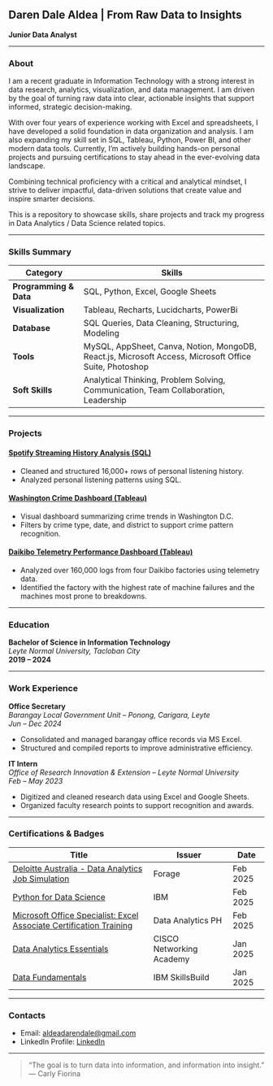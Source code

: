 ##  Daren Dale Aldea  | From Raw Data to Insights
**Junior Data Analyst**  

---

### About

I am a recent graduate in Information Technology with a strong interest in data research, analytics, visualization, and data management. I am driven by the goal of turning raw data into clear, actionable insights that support informed, strategic decision-making.

With over four years of experience working with Excel and spreadsheets, I have developed a solid foundation in data organization and analysis. I am also expanding my skill set in SQL, Tableau, Python, Power BI, and other modern data tools. Currently, I’m actively building hands-on personal projects and pursuing certifications to stay ahead in the ever-evolving data landscape.

Combining technical proficiency with a critical and analytical mindset, I strive to deliver impactful, data-driven solutions that create value and inspire smarter decisions. 

This is a repository to showcase skills, share projects and track my progress in Data Analytics / Data Science related topics.

---

### Skills Summary

| Category | Skills |
|---|---|
| **Programming & Data** | SQL, Python, Excel, Google Sheets |
| **Visualization** | Tableau, Recharts, Lucidcharts, PowerBi |
| **Database** | SQL Queries, Data Cleaning, Structuring, Modeling |
| **Tools** | MySQL, AppSheet, Canva, Notion, MongoDB, React.js, Microsoft Access, Microsoft Office Suite, Photoshop |
| **Soft Skills** | Analytical Thinking, Problem Solving, Communication, Team Collaboration, Leadership |

---

###  Projects

#### [Spotify Streaming History Analysis (SQL)](https://github.com/legendaren-arc/sql-projects/tree/main/spotify-stream-history-analysis)
- Cleaned and structured 16,000+ rows of personal listening history.
- Analyzed personal listening patterns using SQL. 

#### [Washington Crime Dashboard (Tableau)](https://public.tableau.com/app/profile/daren.dale.aldea/viz/WashingtonCrimes/Dashboard1)
- Visual dashboard summarizing crime trends in Washington D.C.
- Filters by crime type, date, and district to support crime pattern recognition.

#### [Daikibo Telemetry Performance Dashboard (Tableau)](https://public.tableau.com/app/profile/daren.dale.aldea/viz/DaikiboTelemetryPerformance/Daikibo-telemetry-dashboard)
- Analyzed over 160,000 logs from four Daikibo factories using telemetry data.
- Identified the factory with the highest rate of machine failures and the machines most prone to breakdowns.

---

### Education

**Bachelor of Science in Information Technology**  
*Leyte Normal University, Tacloban City*  
**2019 – 2024**

---

### Work Experience

**Office Secretary**  
*Barangay Local Government Unit – Ponong, Carigara, Leyte*  
 *Jun – Dec 2024*  
- Consolidated and managed barangay office records via MS Excel.  
- Structured and compiled reports to improve administrative efficiency.

**IT Intern**  
*Office of Research Innovation & Extension – Leyte Normal University*  
 *Feb – May 2023*  
- Digitized and cleaned research data using Excel and Google Sheets.  
- Organized faculty research points to support recognition and awards.

---

### Certifications & Badges

| Title | Issuer | Date |
|---|---|---|
| [Deloitte Australia - Data Analytics Job Simulation](https://drive.google.com/file/d/1UKchPF0H14QzliXVqo4qFOjue5m3tz2Q/view) | Forage | Feb 2025 |
| [Python for Data Science](https://courses.yl-ptech.skillsnetwork.site/certificates/4d972666633e423aa2b6f5f15ca89ba9) | IBM | Feb 2025 |
| [Microsoft Office Specialist: Excel Associate Certification Training](https://drive.google.com/file/d/1eN14Uqr0wrXfoExuY3N6SivzDVAFE-D_/view) | Data Analytics PH | Feb 2025 |
| [Data Analytics Essentials](https://www.credly.com/badges/5489d7ec-b6c6-4659-99af-512056086d46/linked_in_profile) | CISCO Networking Academy | Jan 2025 |
| [Data Fundamentals](https://www.credly.com/badges/5c0ff55a-43bf-4ae1-9ad2-d14a7a231a3b/linked_in_profile) | IBM SkillsBuild | Jan 2025 |

---

### Contacts
- Email: [aldeadarendale@gmail.com](mailto:aldeadarendale@gmail.com)
- LinkedIn Profile: [LinkedIn](https://www.linkedin.com/in/daren-dale-aldea)
  
 ---
 
> “The goal is to turn data into information, and information into insight.” — Carly Fiorina

